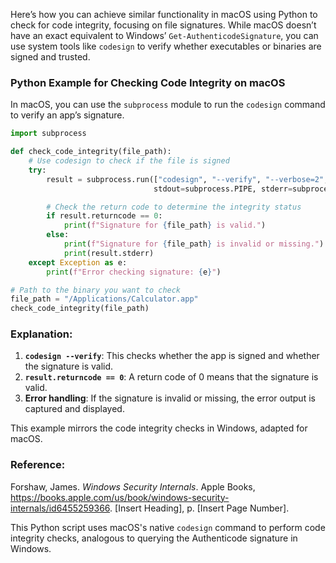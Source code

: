 Here’s how you can achieve similar functionality in macOS using Python to check for code integrity, focusing on file signatures. While macOS doesn’t have an exact equivalent to Windows’ `Get-AuthenticodeSignature`, you can use system tools like `codesign` to verify whether executables or binaries are signed and trusted.

### Python Example for Checking Code Integrity on macOS

In macOS, you can use the `subprocess` module to run the `codesign` command to verify an app’s signature.

```python
import subprocess

def check_code_integrity(file_path):
    # Use codesign to check if the file is signed
    try:
        result = subprocess.run(["codesign", "--verify", "--verbose=2", file_path],
                                stdout=subprocess.PIPE, stderr=subprocess.PIPE, text=True)

        # Check the return code to determine the integrity status
        if result.returncode == 0:
            print(f"Signature for {file_path} is valid.")
        else:
            print(f"Signature for {file_path} is invalid or missing.")
            print(result.stderr)
    except Exception as e:
        print(f"Error checking signature: {e}")

# Path to the binary you want to check
file_path = "/Applications/Calculator.app"
check_code_integrity(file_path)
```

### Explanation:
1. **`codesign --verify`**: This checks whether the app is signed and whether the signature is valid.
2. **`result.returncode == 0`**: A return code of 0 means that the signature is valid.
3. **Error handling**: If the signature is invalid or missing, the error output is captured and displayed.

This example mirrors the code integrity checks in Windows, adapted for macOS.

### Reference:
Forshaw, James. *Windows Security Internals*. Apple Books, https://books.apple.com/us/book/windows-security-internals/id6455259366. [Insert Heading], p. [Insert Page Number].

This Python script uses macOS's native `codesign` command to perform code integrity checks, analogous to querying the Authenticode signature in Windows.